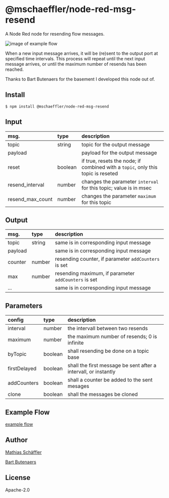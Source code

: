 # @mschaeffler/node-red-msg-resend

A Node Red node for resending flow messages.

![image of example flow](https://github.com/m-schaeffler/node-red-my-nodes/raw/main/node-red-msg-resend/examples/msg-resend.png)

When a new input message arrives, it will be (re)sent to the output port at specified time intervals.
This process will repeat until the next input message arrives, or until the maximum number of resends has been reached.

Thanks to Bart Butenaers for the basement I developed this node out of.

## Install

```
$ npm install @mschaeffler/node-red-msg-resend
```

## Input

|msg.    | type   | description                       |
|:-------|:-------|:----------------------------------|
|topic   | string | topic for the output message|
|payload |        | payload for the output message |
|reset   |boolean | if true, resets the node; if combined with a `topic`, only this topic is reseted|
|resend_interval| number | changes the parameter `interval` for this topic; value is in msec|
|resend_max_count| number | changes the parameter `maximum` for this topic|

## Output

|msg.    | type   | description                       |
|:-------|:-------|:----------------------------------|
|topic   | string | same is in corresponding input message|
|payload |        | same is in corresponding input message|
|counter | number | resending counter, if parameter `addCounters` is set|
|max     | number | resending maximum, if parameter `addCounters` is set|
|...     |        | same is in corresponding input message|

## Parameters

|config| type   | description                       |
|:-----|:-------|:----------------------------------|
|interval | number | the intervall between two resends |
|maximum  | number | the maximum number of resends; 0 is infinite |
|byTopic  | boolean| shall resending be done on a topic base |
|firstDelayed | boolean| shall the first message be sent after a intervall, or instantly |
|addCounters  | boolean| shall a counter be added to the sent mesages |
|clone        | boolean| shall the messages be cloned |

## Example Flow

[example flow](https://github.com/m-schaeffler/node-red-my-nodes/raw/main/node-red-msg-resend/examples/msg-resend.json)

## Author

[Mathias Schäffler](https://github.com/m-schaeffler)

[Bart Butenaers](https://github.com/bartbutenaers)

## License

Apache-2.0
